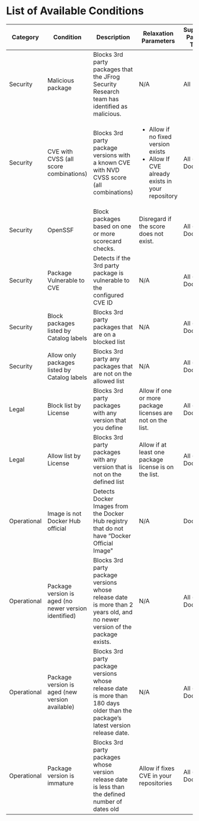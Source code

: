 # List of Available Conditions

| Category    | Condition                                             | Description                                                                                                                      | Relaxation Parameters                                                                                     | Supported Package Types |
| ----------- | ----------------------------------------------------- | -------------------------------------------------------------------------------------------------------------------------------- | --------------------------------------------------------------------------------------------------------- | ----------------------- |
| Security    | Malicious package                                     | Blocks 3rd party packages that the JFrog Security Research team has identified as malicious.                                     | N/A                                                                                                       | All                     |
| Security    | CVE with CVSS (all score combinations)                | Blocks 3rd party package versions with a known CVE with NVD CVSS score (all combinations)                                        | <ul><li>Allow if no fixed version exists</li><li>Allow If CVE already exists in your repository</li></ul> | All (except Docker)     |
| Security    | OpenSSF                                               | Block packages based on one or more scorecard checks.                                                                            | Disregard if the score does not exist.                                                                    | All (except Docker)     |
| Security    | Package Vulnerable to CVE                             | Detects if the 3rd party package is vulnerable to the configured CVE ID                                                          | N/A                                                                                                       | All (except Docker)     |
| Security    | Block packages  listed by Catalog labels              | Blocks 3rd party packages that are on a blocked list                                                                             | N/A                                                                                                       | All (except Docker)     |
| Security    | Allow only packages listed by Catalog labels          | Blocks 3rd party any packages that are not on the allowed list                                                                   | N/A                                                                                                       | All (except Docker)     |
| Legal       | Block list by License                                 | Blocks 3rd party packages with any version that you define                                                                       | Allow if one or more package licenses are not on the list.                                                | All (except Docker)     |
| Legal       | Allow list by License                                 | Blocks 3rd party packages with any version that is not on the defined list                                                       | Allow if at least one package license is on the list.                                                     | All (except Docker)     |
| Operational | Image is not Docker Hub official                      | Detects Docker Images from the Docker Hub registry that do not have “Docker Official Image"                                      | N/A                                                                                                       | Docker                  |
| Operational | Package version is aged (no newer version identified) | Blocks 3rd party package versions whose release date is more than 2 years old, and no newer version of the package exists.       | N/A                                                                                                       | All (except Docker)     |
| Operational | Package version is aged (new version available)       | Blocks 3rd party package versions whose release date is more than 180 days older than the package’s latest version release date. | N/A                                                                                                       | All (except Docker)     |
| Operational | Package version is immature                           | Blocks 3rd party packages whose version release date is less than the defined number of dates old                                | Allow if fixes CVE in your repositories                                                                   | All (except Docker)     |
